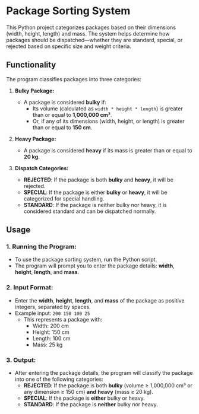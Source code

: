 # Package Sorting System
This Python project categorizes packages based on their dimensions (width, height, length) and mass. The system helps determine how packages should be dispatched—whether they are standard, special, or rejected based on specific size and weight criteria.

## Functionality
The program classifies packages into three categories:

1. **Bulky Package:**
   - A package is considered **bulky** if:
     - Its volume (calculated as `width * height * length`) is greater than or equal to **1,000,000 cm³**.
     - Or, if any of its dimensions (width, height, or length) is greater than or equal to **150 cm**.

2. **Heavy Package:**
   - A package is considered **heavy** if its mass is greater than or equal to **20 kg**.

3. **Dispatch Categories:**
   - **REJECTED**: If the package is both **bulky** and **heavy**, it will be rejected.
   - **SPECIAL**: If the package is either **bulky** or **heavy**, it will be categorized for special handling.
   - **STANDARD**: If the package is neither bulky nor heavy, it is considered standard and can be dispatched normally.

## Usage

### 1. Running the Program:
- To use the package sorting system, run the Python script.
- The program will prompt you to enter the package details: **width**, **height**, **length**, and **mass**.

### 2. Input Format:
- Enter the **width**, **height**, **length**, and **mass** of the package as positive integers, separated by spaces.
- Example input: `200 150 100 25`
  - This represents a package with:
    - Width: 200 cm
    - Height: 150 cm
    - Length: 100 cm
    - Mass: 25 kg

### 3. Output:
- After entering the package details, the program will classify the package into one of the following categories:
  - **REJECTED**: If the package is both **bulky** (volume ≥ 1,000,000 cm³ or any dimension ≥ 150 cm) **and** **heavy** (mass ≥ 20 kg).
  - **SPECIAL**: If the package is **either** bulky or heavy.
  - **STANDARD**: If the package is **neither** bulky nor heavy.

